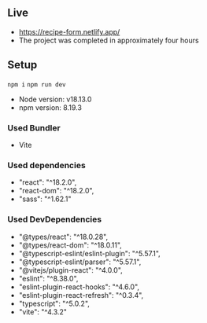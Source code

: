 ## Live
* https://recipe-form.netlify.app/
* The project was completed in approximately four hours
## Setup
``` npm i ```
``` npm run dev ```
* Node version: v18.13.0
* npm version: 8.19.3
### Used Bundler
* Vite
### Used dependencies
*  "react": "^18.2.0",
*  "react-dom": "^18.2.0",
*  "sass": "^1.62.1"
### Used DevDependencies
* "@types/react": "^18.0.28",
* "@types/react-dom": "^18.0.11",
* "@typescript-eslint/eslint-plugin": "^5.57.1",
* "@typescript-eslint/parser": "^5.57.1",
* "@vitejs/plugin-react": "^4.0.0",
* "eslint": "^8.38.0",
* "eslint-plugin-react-hooks": "^4.6.0",
* "eslint-plugin-react-refresh": "^0.3.4",
* "typescript": "^5.0.2",
* "vite": "^4.3.2"